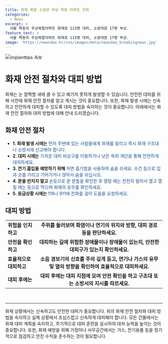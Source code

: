 ```yaml
---
title: 화재 폭발 소방관 부상 목동 아파트 진화
categories:
  - News
excerpt: >
  서울 목동의 주상복합아파트 화재로 113명 대피, 소방대원 17명 부상.
feature_text: >
  서울 목동의 주상복합아파트 화재로 113명 대피, 소방대원 17명 부상.
image: 'https://newsdao.kr/res/images/meta/newsdao_breakingnews.jpg'
---
```


<p><img src="https://newsdao.kr/res/images/meta/newsdao_breakingnews.jpg" alt="implanttips 속보" /></p>

<h1>화재 안전 절차와 대피 방법</h1>

<p data-ke-size="size16">화재는 눈 깜짝할 새에 클 수 있고 예기치 못하게 발생할 수 있습니다. 안전한 대피를 위해 사전에 화재 안전 절차를 알고 계시는 것이 중요합니다. 또한, 화재 발생 시에는 신속하고 안전하게 대피할 수 있도록 대피 방법을 숙지하는 것이 중요합니다. 아래에서는 화재 안전 절차와 대피 방법에 대해 안내 드리겠습니다.</p>

<h2 data-ke-size="size26">화재 안전 절차</h2>

<ul>
  <li><b>1. 화재 발생 시에는</b><span style="color: #1a5490;"> 먼저 주변에 있는 사람들에게 화재를 알리고 즉시 화재 구조대나 소방서에 신고해야 합니다.</span></li>
  <li><b>2. 대피 시에는</b><span style="color: #1a5490;"> 가까운 대피 비상구를 이용하거나 낮은 옥외 계단을 통해 안전하게 대피하세요.</span></li>
  <li><b>3. 연기 흡입을 예방하기 위해 </b><span style="color: #1a5490;">저면 흡기법을 사용하여 숨을 쉬세요. 수건 등으로 입과 코를 가리고 기어가거나 앉아서 숨을 쉬십시오.</span></li>
  <li><b>4. 문을 만지지 말고 </b><span style="color: #1a5490;">손등으로 문 문틈을 확인한 후 열릴 때는 천천히 밀어서 열고 열릴 때는 등으로 막으며 화재의 유무를 확인하세요.</span></li>
  <li><b>5. 응급상황 시에는 </b><span style="color: #1a5490;">119나 911에 전화를 걸어 도움을 요청하세요.</span></li>
</ul>

<h2 data-ke-size="size26">대피 방법</h2>

<table>
  <tr>
    <td><b>위험을 인지하고 </b></td>
    <td style="text-align: center; height: 17px;"><b>주위를 둘러보며 화염이나 연기의 위치와 방향, 대피 경로 등을 판단하세요.</b></td>
  </tr>
  <tr>
    <td><b>안전을 확인하고 </b></td>
    <td style="text-align: center; height: 17px;"><b>대피하는 길에 위험한 장애물이나 장애물이 있는지, 안전한 대피구가 있는지 확인하세요.</b></td>
  </tr>
  <tr>
    <td><b>효율적으로 대피하고 </b></td>
    <td style="text-align: center; height: 17px;"><b>소음 경보기의 신호를 주의 깊게 듣고, 연기나 가스의 유무 및 열의 방향을 확인하여 효율적으로 대피하세요.</b></td>
  </tr>
  <tr>
    <td><b>대피 후에는 </b></td>
    <td style="text-align: center; height: 17px;"><b>대피 후에는 대피 지점에 모여 안전 확인을 하고 구조대 또는 소방서의 지시를 따르세요.</b></td>
  </tr>
</table>

<p data-ke-size="size16">&nbsp;</p>

<hr>

<p data-ke-size="size16">화재 상황에서는 신속하고도 안전한 대피가 중요합니다. 위의 화재 안전 절차와 대피 방법을 숙지하고 실제 상황에서 조심스럽고 신속하게 대피해야 합니다. 모든 건물에서는 화재 대피 계획을 숙지하고, 주기적으로 대피 훈련을 실시하여 대처 능력을 높이는 것이 중요합니다. 또한, 화재 예방을 위해 가정이나 사무공간에서는 가스, 전기용품 등을 정기적으로 점검하고 안전 수칙을 준수하는 것이 필요합니다.</p>

